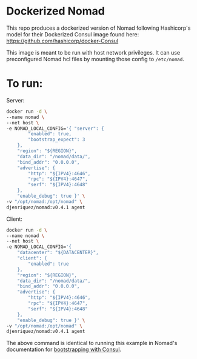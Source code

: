 # Dockerized Nomad
This repo produces a dockerized version of Nomad following Hashicorp's model for their Dockerized Consul image found here: https://github.com/hashicorp/docker-Consul

This image is meant to be run with host network privileges. It can use preconfigured Nomad hcl files by mounting those config to `/etc/nomad`.

# To run:
Server:
```bash
docker run -d \
--name nomad \
--net host \
-e NOMAD_LOCAL_CONFIG='{ "server": {
        "enabled": true,
        "bootstrap_expect": 3
    },
    "region": "${REGION}",
    "data_dir": "/nomad/data/",
    "bind_addr": "0.0.0.0",
    "advertise": {
        "http": "${IPV4}:4646",
        "rpc": "${IPV4}:4647",
        "serf": "${IPV4}:4648"
    },
    "enable_debug": true }' \
-v "/opt/nomad:/opt/nomad" \
djenriquez/nomad:v0.4.1 agent
```

Client:
```bash
docker run -d \
--name nomad \
--net host \
-e NOMAD_LOCAL_CONFIG='{
    "datacenter": "${DATACENTER}",
    "client": {
        "enabled": true
    },
    "region": "${REGION}",
    "data_dir": "/nomad/data/",
    "bind_addr": "0.0.0.0",
    "advertise": {
        "http": "${IPV4}:4646",
        "rpc": "${IPV4}:4647",
        "serf": "${IPV4}:4648"
    },
    "enable_debug": true }' \
-v "/opt/nomad:/opt/nomad" \
djenriquez/nomad:v0.4.1 agent
```

The above command is identical to running this example in Nomad's documentation for [bootstrapping with Consul](https://www.nomadproject.io/docs/cluster/bootstrapping.html).
